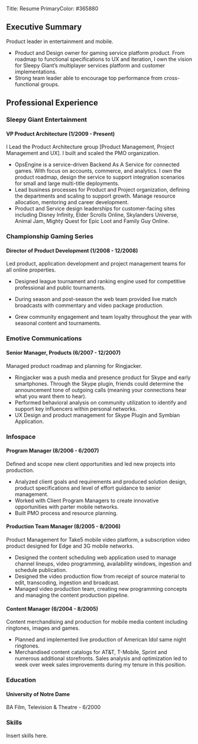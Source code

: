Title: Resume
PrimaryColor: #365880

## Executive Summary
Product leader in entertainment and mobile.

* Product and Design owner for gaming service platform product. From roadmap to functional
specifications to UX and iteration, I own the vision for Sleepy Giant’s multiplayer services
platform and customer implementations.
* Strong team leader able to encourage top performance from cross-functional groups.


## Professional Experience


<aside class="resume_image" id="sleepy_giant"></aside>

### Sleepy Giant Entertainment

#### VP Product Architecture (1/2009 - Present)

I Lead the Product Architecture group [Product Management, Project Management and UX]. I built and scaled the PMO organization.

* OpsEngine is a service-driven Backend As A Service for connected games. With focus on accounts, commerce, and analytics. I own the product roadmap, design the service to support integration scenarios for small and large multi-title deployments.
* Lead business processes for Product and Project organization, defining the departments and scaling to support growth. Manage resource allocation, mentoring and career development.
* Product and Service design leaderships for customer-facing sites including Disney Infinity, Elder Scrolls Online, Skylanders Universe, Animal Jam, Mighty Quest for Epic Loot and Family Guy Online.

### Championship Gaming Series
#### Director of Product Development (1/2008 - 12/2008)

Led product, application development and project management teams for all online properties.
* Designed league tournament and ranking engine used for competitive professional and public tournaments.
* During season and post-season the web team provided live match broadcasts with commentary and video package production.* Grew community engagement and team loyalty throughout the year with seasonal content and tournaments.
### Emotive Communications
#### Senior Manager, Products (6/2007 - 12/2007)
Managed product roadmap and planning for Ringjacker.* Ringjacker was a push media and presence product for Skype and early smartphones. Through the Skype plugin, friends could determine the announcement tone of outgoing calls (meaning your connections hear what you want them to hear).* Performed behavioral analysis on community utilization to identify and support key influencers within personal networks.* UX Design and product management for Skype Plugin and Symbian Application.
### Infospace
#### Program Manager (8/2006 - 6/2007)
Defined and scope new client opportunities and led new projects into production.
* Analyzed client goals and requirements and produced solution design, product specifications and level of effort guidance to senior management.* Worked with Client Program Managers to create innovative opportunities with parter mobile networks.* Built PMO process and resource planning.
#### Production Team Manager (8/2005 - 8/2006)Product Management for Take5 mobile video platform, a subscription video product designed for Edge and 3G mobile networks.* Designed the content scheduling web application used to manage channel lineups, video programming, availability windows, ingestion and schedule publication.* Designed the video production flow from receipt of source material to edit, transcoding, ingestion and broadcast.* Managed video production team, creating new programming concepts and managing the content production pipeline.
#### Content Manager (6/2004 - 8/2005)
Content merchandising and production for mobile media content including ringtones, images and games.* Planned and implemented live production of American Idol same night ringtones.* Merchandised content catalogs for AT&T, T-Mobile, Sprint and numerous additional storefronts. Sales analysis and optimization led to week over week sales improvements during my tenure in this position.
### Education
#### University of Notre Dame
BA Film, Television & Theatre - 6/2000
### Skills
Insert skills here. 